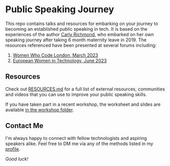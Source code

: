 # Public Speaking Journey 

This repo contains talks and resources for embarking on your journey to becoming an established public speaking in tech. It is based on the experiences of the author [Carly Richmond](https://github.com/carlyrichmond), who embarked on her own speaking journey after taking 6 month maternity leave in 2019. The resources referenced have been presented at several forums including:

1. [Women Who Code London, March 2023](https://www.meetup.com/women-who-code-london/events/291871661/)
2. [European Women in Technology, June 2023](https://europeanwomenintech.com/agenda/mastering-public-speaking-in-tech/)

## Resources

Check out [RESOURCES.md]() for a full list of external resources, communities and videos that you can use to improve your public speaking skills. 

If you have taken part in a recent workshop, the worksheet and slides are available [in the workshop folder](./workshop/).

## Contact Me

I'm always happy to connect with fellow technologists and aspiring speakers alike. Feel free to DM me via any of the methods listed in my [profile](https://github.com/carlyrichmond).

*Good luck!*